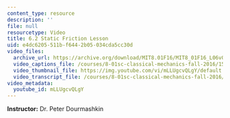 ```yaml
---
content_type: resource
description: ''
file: null
resourcetype: Video
title: 6.2 Static Friction Lesson
uid: e4dc6205-511b-f644-2b05-034cda5cc30d
video_files:
  archive_url: https://archive.org/download/MIT8.01F16/MIT8_01F16_L06v02_360p.mp4
  video_captions_file: /courses/8-01sc-classical-mechanics-fall-2016/1507bd36332a56d8b1cff56f75a30ae1_mLLUgcvQLgY.vtt
  video_thumbnail_file: https://img.youtube.com/vi/mLLUgcvQLgY/default.jpg
  video_transcript_file: /courses/8-01sc-classical-mechanics-fall-2016/78182017bea0b1e453cde4075bfdd2da_mLLUgcvQLgY.pdf
video_metadata:
  youtube_id: mLLUgcvQLgY
---
```


**Instructor:** Dr. Peter Dourmashkin